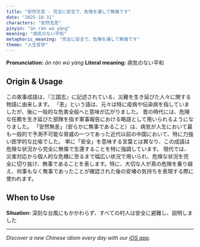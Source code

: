 ```yaml
---
title: "安然无恙 - 完全に安全で、危険を通して無傷です"
date: "2025-10-31"
characters: "安然无恙"
pinyin: "ān rán wú yàng"
meaning: "病気のない平和"
metaphoric_meaning: "完全に安全で、危険を通して無傷です"
theme: "人生哲学"
---
```


**Pronunciation:** *ān rán wú yàng*
**Literal meaning:** 病気のない平和

## Origin & Usage

この故事成語は、『三国志』に記述されている、災難を生き延びた人々に関する物語に由来します。
「恙」という語は、元々は特に疫病や伝染病を指していましたが、後に一般的な危害全般へと意味が広がりました。
晋の時代には、危険な任務を生き延びた部隊を指す軍事報告における略語として用いられるようになりました。
「安然無恙」（安らかに無事であること）は、病気が人生において最も一般的で予測不可能な脅威の一つであった近代以前の中国において、特に力強い医学的な比喩でした。
単に「安全」を意味する言葉とは異なり、この成語は危険な状況から完全に無傷で生還することを特に強調しています。
現代では、災害対応から個人的な危機に至るまで幅広い状況で用いられ、危険な状況を完全に切り抜け、無事であることを表します。特に、大切な人が真の危険を乗り越え、何事もなく無事であったことが確認された後の安堵の気持ちを表現する際に使われます。

## When to Use

**Situation:** 深刻な台風にもかかわらず、すべての村人は安全に避難し、説明しました

---

*Discover a new Chinese idiom every day with our [iOS app](https://apps.apple.com/us/app/daily-chinese-idioms/id6740611324).*
